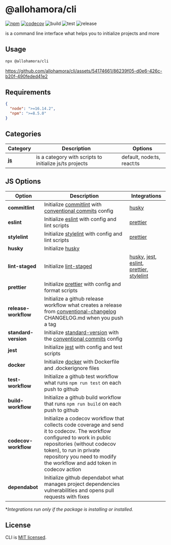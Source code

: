 # @allohamora/cli

[![npm](https://img.shields.io/npm/v/@allohamora/cli)](https://www.npmjs.com/package/@allohamora/cli)
[![codecov](https://codecov.io/gh/allohamora/cli/branch/master/graph/badge.svg?token=XVDXR2RWTI)](https://codecov.io/gh/allohamora/cli)
![build](https://github.com/allohamora/cli/actions/workflows/build.yml/badge.svg)
![test](https://github.com/allohamora/cli/actions/workflows/test.yml/badge.svg)
![release](https://github.com/allohamora/cli/actions/workflows/release.yml/badge.svg)

is a command line interface what helps you to initialize projects and more

## Usage

```bash
npx @allohamora/cli
```

https://github.com/allohamora/cli/assets/54174661/86239f05-d0e6-426c-b20f-490feded41e2

## Requirements

```json
{
  "node": ">=16.14.2",
  "npm": ">=8.5.0"
}
```

## Categories

| Category              | Description                                             | Options                    |
| --------------------- | ------------------------------------------------------- | -------------------------- |
| [**js**](#js-options) | is a category with scripts to initialize js/ts projects | default, node:ts, react:ts |

## JS Options

| Option               | Description                                                                                                                                                                                                                                                    | Integrations                                                                                                                                                                                                                            |
| -------------------- | -------------------------------------------------------------------------------------------------------------------------------------------------------------------------------------------------------------------------------------------------------------- | --------------------------------------------------------------------------------------------------------------------------------------------------------------------------------------------------------------------------------------- |
| **commitlint**       | Initialize [commitlint](https://github.com/conventional-changelog/commitlint) with [conventional commits](https://www.conventionalcommits.org/en/v1.0.0/) config                                                                                               | [husky](https://github.com/typicode/husky)                                                                                                                                                                                              |
| **eslint**           | Initialize [eslint](https://github.com/eslint/eslint) with config and lint scripts                                                                                                                                                                             | [prettier](https://github.com/prettier/prettier)                                                                                                                                                                                        |
| **stylelint**        | Initialize [stylelint](https://github.com/stylelint/stylelint) with config and lint scripts                                                                                                                                                                    | [prettier](https://github.com/prettier/prettier)                                                                                                                                                                                        |
| **husky**            | Initialize [husky](https://github.com/typicode/husky)                                                                                                                                                                                                          |                                                                                                                                                                                                                                         |
| **lint-staged**      | Initialize [lint-staged](https://github.com/okonet/lint-staged)                                                                                                                                                                                                | [husky](https://github.com/typicode/husky), [jest](https://github.com/facebook/jest), [eslint](https://github.com/eslint/eslint), [prettier](https://github.com/prettier/prettier), [stylelint](https://github.com/stylelint/stylelint) |
| **prettier**         | Initialize [prettier](https://github.com/prettier/prettier) with config and format scripts                                                                                                                                                                     |                                                                                                                                                                                                                                         |
| **release-workflow** | Initialize a github release workflow what creates a release from [conventional-changelog](https://github.com/conventional-changelog/conventional-changelog) CHANGELOG.md when you push a tag                                                                   |                                                                                                                                                                                                                                         |
| **standard-version** | Initialize [standard-version](https://github.com/conventional-changelog/standard-version) with the [conventional commits](https://www.conventionalcommits.org/en/v1.0.0/) config                                                                               |                                                                                                                                                                                                                                         |
| **jest**             | Initialize [jest](https://github.com/facebook/jest) with config and test scripts                                                                                                                                                                               |                                                                                                                                                                                                                                         |
| **docker**           | Initialize [docker](https://github.com/docker) with Dockerfile and .dockerignore files                                                                                                                                                                         |                                                                                                                                                                                                                                         |
| **test-workflow**    | Initialize a github test workflow what runs `npm run test` on each push to github                                                                                                                                                                              |                                                                                                                                                                                                                                         |
| **build-workflow**   | Initialize a github build workflow that runs `npm run build` on each push to github                                                                                                                                                                            |                                                                                                                                                                                                                                         |
| **codecov-workflow** | Initialize a codecov workflow that collects code coverage and send it to codecov. The workflow configured to work in public repositories (without codecov token), to run in private repository you need to modify the workflow and add token in codecov action |                                                                                                                                                                                                                                         |
| **dependabot**       | Initialize github dependabot what manages project dependencies vulnerabilities and opens pull requests with fixes                                                                                                                                              |                                                                                                                                                                                                                                         |

\*_Integrations run only if the package is installing or installed._

## License

CLI is [MIT licensed](/LICENSE).
